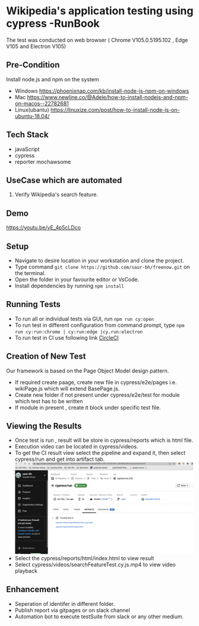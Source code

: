 #  Wikipedia's application testing using cypress -RunBook
The test was conducted on web browser ( Chrome V105.0.5195.102 , Edge V105 and Electron V105)
## Pre-Condition 
Install node.js and npm on the system
* Windows https://phoenixnap.com/kb/install-node-js-npm-on-windows
* Mac https://www.newline.co/@Adele/how-to-install-nodejs-and-npm-on-macos--22782681
* Linux(ubantu) https://linuxize.com/post/how-to-install-node-js-on-ubuntu-18.04/

## Tech Stack 
- javaScript 
- cypress
- reporter mochawsome

## UseCase which are automated 
1. Verify Wikipedia's search feature.

## Demo
https://youtu.be/vE_4p5cLDco


## Setup
* Navigate to desire location in your workstation and clone the project.
* Type command `git clone https://github.com/saur-bh/freenow.git` on the terminal. 
* Open the folder in your favourite editor or VsCode.
* Install dependencies by running `npm install`

## Running Tests

* To run all  or  individual tests via GUI, run `npm run cy:open`
* To run test in different configuration from command prompt, type `npm run cy:run:chrome | cy:run:edge |cy.run:electron`
* To run test in CI use following link [CircleCI](https://app.circleci.com/launchpad/invited?return-to=https%3A%2F%2Fapp.circleci.com%2Fpipelines%2Fgithub%2Fsaur-bh%2Ffreenow%3Finvite%3Dtrue&inviter=04463cb5-2995-4776-93de-407a68221473&invitePage=pipelines)


## Creation of New Test
Our framework is based on the Page Object Model design pattern. 
- If required create paage, create new file in cypress/e2e/pages i.e. wikiPage.js which will extend BasePage.js. 
- Create new folder if not present under cypress/e2e/test for module which test has to be written 
- If module in present , create it block under specific test file.

## Viewing the Results 
 - Once test is run , result will be store in cypress/reports which is html file.
 - Execution video can be located in cypress/videos.
 - To get the CI result view select the pipeline and expand it, then select cypress/run and get into artifact tab.
 ![artifcat](./image/artifcat.png)
 - Select the cypress/reports/html/index.html to view result 
 - Select cypress/videos/searchFeatureTest.cy.js.mp4 to view video playback
## Enhancement
  * Seperation of identifer in different folder.
  * Publish report via gitpages or on slack channel 
  * Automation bot to execute testSuite from slack or any other medium. 

